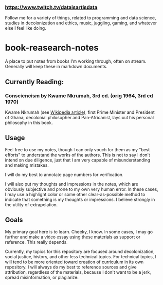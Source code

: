 ### https://www.twitch.tv/dataisartisdata
Follow me for a variety of things, related to programming and data science, studies in decolonization and ethics, music, juggling, gaming, and whatever else I feel like doing. 

# book-reasearch-notes
A place to put notes from books I'm working through, often on stream. Generally will keep these in markdown documents.


## Currently Reading:

### Consciencism by Kwame Nkrumah, 3rd ed. (orig 1964, 3rd ed 1970)
Kwame Nkrumah (see [Wikipedia article](https://en.wikipedia.org/wiki/Kwame_Nkrumah)), first Prime Minister and President of Ghana, decolonial philosopher and Pan-Africanist, lays out his personal philosophy in this book. 

## Usage
Feel free to use my notes, though I can only vouch for them as my "best efforts" to understand the works of the authors. This is not to say I don't intend on due diligence, just that I am very capable of misunderstanding and making mistakes.

I will do my best to annotate page numbers for verification.

I will also put my thoughts and impressions in the notes, which are obviously subjective and prone to my own very human error. In these cases, I may use a highlight color or some other clear-as-possible method to indicate that something is my thoughts or impressions. I believe strongly in the utility of extrapolation.

## Goals
My primary goal here is to learn. Cheeky, I know. In some cases, I may go further and make a video essay using these materials as support or reference. This really depends.

Currently, my topics for this repository are focused around decolonization, social justice, history, and other less technical topics. For technical topics, I will tend to be more oriented toward creation of curriculum in its own repository. I will always do my best to reference sources and give attribution, regardless of the materials, because I don't want to be a jerk, spread misinformation, or plagiarize. 
